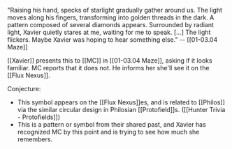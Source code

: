 "Raising his hand, specks of starlight gradually gather around us. The light moves along his fingers, transforming into golden threads in the dark. A pattern composed of several diamonds appears. Surrounded by radiant light, Xavier quietly stares at me, waiting for me to speak. [...] The light flickers. Maybe Xavier was hoping to hear something else." -- [[01-03.04 Maze]]

[[Xavier]] presents this to [[MC]] in [[01-03.04 Maze]], asking if it looks familiar. MC reports that it does not. He informs her she'll see it on the [[Flux Nexus]].

Conjecture:
 * This symbol appears on the [[Flux Nexus]]es, and is related to [[Philos]] via the similar circular design in Philosian [[Protofield]]s. ([[Hunter Trivia - Protofields]])
 * This is a pattern or symbol from their shared past, and Xavier has recognized MC by this point and is trying to see how much she remembers.